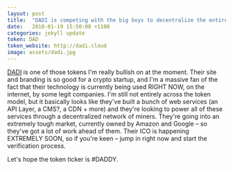 ```yaml
---
layout: post
title:  "DADI is competing with the big boys to decentralize the entire internet"
date:   2018-01-19 15:50:08 +1100
categories: jekyll update
token: DAD
token_website: http://dadi.cloud
image: assets/dadi.jpg
---
```

[DADI](http://dadi.cloud) is one of those tokens I'm really bullish on at the moment. Their site and branding is so good for a crypto startup, and I'm a massive fan of the fact that their technology is currently being used RIGHT NOW, on the internet, by some legit companies. I'm still not entirely across the token model, but it basically looks like they've built a bunch of web services (an API Layer, a CMS?, a CDN + more) and they're looking to power all of these services through a decentralized network of miners. They're going into an extremely tough market, currently owned by Amazon and Google – so they've got a lot of work ahead of them. Their ICO is happening EXTREMELY SOON, so if you're keen – jump in right now and start the verification process.

Let's hope the token ticker is #DADDY.
